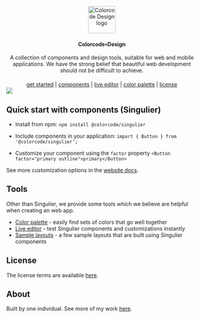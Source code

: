 <p align="center">
  <a href="https://getbootstrap.com/">
    <img src="http://about.colorcode.me/assets/logo-ccd-blue.png" alt="Colorcode Design logo" width="72">
  </a>
</p>

<h4 align="center">Colorcode•Design</h4>

<div align="center">A collection of components and design tools, suitable for web and mobile applications. We have the strong belief that beautiful web development should not be difficult to achieve.</div>

<div align="center" style="margin-top: 20px">
  <a href="http://colorcode.design/about">get started</a> | <a href="http://colorcode.design/singulier">components</a> | <a href="http://colorcode.design/editor">live editor</a> | <a href="http://colorcode.design/palette">color palette</a> | <a href="http://colorcode.design/license">license</a>
</div>

<img src="https://img.shields.io/badge/-Please%20note%20that%20the%20project%20is%20still%20under%20a%20lot%20of%20development%20and%20bugs%20may%20occur.-red" />

## Quick start with components (Singulier)

* Install from npm:
```npm install @colorcode/singulier```

* Include components in your application:
```import { Button } from '@colorcode/singulier';```

* Customize your component using the `factor` property
```<Button factor="primary outline">primary</Button>```

See more customization options in the [website docs](http://colorcode.design/singulier).


## Tools
Other than Singulier, we provide some tools which we believe are helpful when creating an web app.

* [Color palette](http://www.colorcode.design/palette) - easily find sets of colors that go well together
* [Live editor](http://www.colorcode.design/editor) - test Singulier components and customizations instantly
* [Sample layouts](http://www.colorcode.design/layouts) - a few sample layouts that are built using Singulier components

## License
The license terms are available [here](http://www.colorcode.design/license).

## About
Built by one individual. See more of my work [here](http://about.colorcode.me).
